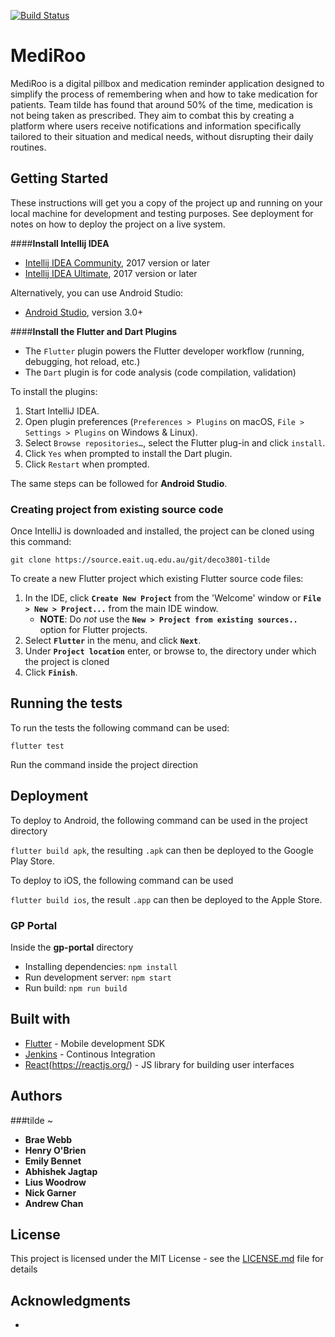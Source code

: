 [![Build Status](https://jenkins.braewebb.com/job/mediroo/badge/icon)](https://jenkins.braewebb.com/job/mediroo/)
# MediRoo

MediRoo is a digital pillbox and medication reminder application designed to simplify the process of remembering when and how to take medication for patients. Team tilde has found that around 50% of the time, medication is not being taken as prescribed. They aim to combat this by creating a platform where users receive notifications and information specifically tailored to their situation and medical needs, without disrupting their daily routines.


## Getting Started

These instructions will get you a copy of the project up and running on your local machine for development and testing purposes. See deployment for notes on how to deploy the project on a live system.

####**Install Intellij IDEA**

- [Intellij IDEA Community](https://www.jetbrains.com/idea/download), 2017 version or later
- [Intellij IDEA Ultimate](https://www.jetbrains.com/idea/download), 2017 version or later

Alternatively, you can use Android Studio:

- [Android Studio](https://developer.android.com/studio/), version 3.0+


####**Install the Flutter and Dart Plugins**
- The `Flutter` plugin powers the Flutter developer workflow (running, debugging, hot reload, etc.)
- The `Dart` plugin is for code analysis (code compilation, validation) 

To install the plugins:

1. Start IntelliJ IDEA.
2. Open plugin preferences (`Preferences > Plugins` on macOS, `File > Settings > Plugins` on Windows & Linux).
3. Select `Browse repositories…`, select the Flutter plug-in and click `install`.
4. Click `Yes` when prompted to install the Dart plugin.
5. Click `Restart` when prompted.

The same steps can be followed for **Android Studio**.

### Creating project from existing source code

Once IntelliJ is downloaded and installed, the project can be cloned using this command:

`git clone https://source.eait.uq.edu.au/git/deco3801-tilde`

To create a new Flutter project which existing Flutter source code files:

1. In the IDE, click **`Create New Project`** from the 'Welcome' window or **`File > New > Project...`** from the main IDE window.
    - **NOTE**: Do *not* use the **`New > Project from existing sources..`** option for Flutter projects.
2.  Select **`Flutter`** in the menu, and click **`Next`**.
3. Under **`Project location`** enter, or browse to, the directory under which the project is cloned
4. Click **`Finish`**.


## Running the tests

To run the tests the following command can be used:

`flutter test`

Run the command inside the project direction


## Deployment

To deploy to Android, the following command can be used in the project directory

`flutter build apk`, the resulting `.apk` can then be deployed to the Google Play Store.


To deploy to iOS, the following command can be used 

`flutter build ios`, the result `.app` can then be deployed to the Apple Store.

### GP Portal

Inside the **gp-portal** directory

* Installing dependencies: `npm install`
* Run development server: `npm start`
* Run build: `npm run build`

## Built with

* [Flutter](https://flutter.io/) - Mobile development SDK
* [Jenkins](https://jenkins.io/) - Continous Integration
* [React]()(https://reactjs.org/) - JS library for building user interfaces

## Authors

###tilde ~

* **Brae Webb**
* **Henry O'Brien**
* **Emily Bennet**
* **Abhishek Jagtap**
* **Lius Woodrow**
* **Nick Garner**
* **Andrew Chan**

## License

This project is licensed under the MIT License - see the [LICENSE.md](LICENSE.md) file for details

## Acknowledgments

* 
